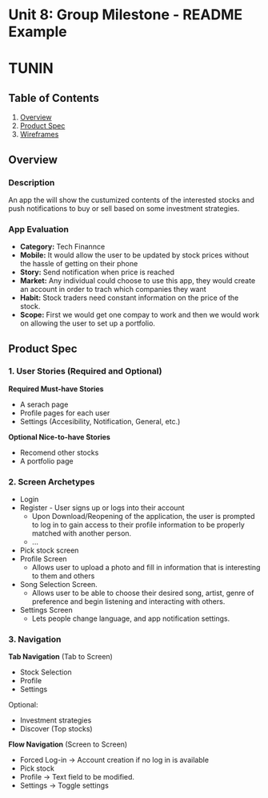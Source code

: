 Unit 8: Group Milestone - README Example
===

# TUNIN

## Table of Contents
1. [Overview](#Overview)
1. [Product Spec](#Product-Spec)
1. [Wireframes](#Wireframes)

## Overview
### Description
An app the will show the custumized contents of the interested stocks and push notifications to buy or sell based on some investment strategies.

### App Evaluation
- **Category:** Tech Finannce
- **Mobile:** It would allow the user to be updated by stock prices without the hassle of getting on their phone
- **Story:** Send notification when price is reached
- **Market:** Any individual could choose to use this app, they would create an account in order to trach which companies they want
- **Habit:** Stock traders need constant information on the price of the stock.
- **Scope:** First we would get one compay to work and then we would work on allowing the user to set up a portfolio.

## Product Spec
### 1. User Stories (Required and Optional)

**Required Must-have Stories**

* A serach page
* Profile pages for each user
* Settings (Accesibility, Notification, General, etc.)

**Optional Nice-to-have Stories**

* Recomend other stocks
* A portfolio page

### 2. Screen Archetypes

* Login 
* Register - User signs up or logs into their account
   * Upon Download/Reopening of the application, the user is prompted to log in to gain access to their profile information to be properly matched with another person. 
   * ...
* Pick stock screen
* Profile Screen 
   * Allows user to upload a photo and fill in information that is interesting to them and others
* Song Selection Screen.
   * Allows user to be able to choose their desired song, artist, genre of preference and begin listening and interacting with others.
* Settings Screen
   * Lets people change language, and app notification settings.

### 3. Navigation

**Tab Navigation** (Tab to Screen)

* Stock Selection
* Profile
* Settings

Optional:
* Investment strategies
* Discover (Top stocks)

**Flow Navigation** (Screen to Screen)
* Forced Log-in -> Account creation if no log in is available
* Pick stock
* Profile -> Text field to be modified. 
* Settings -> Toggle settings
